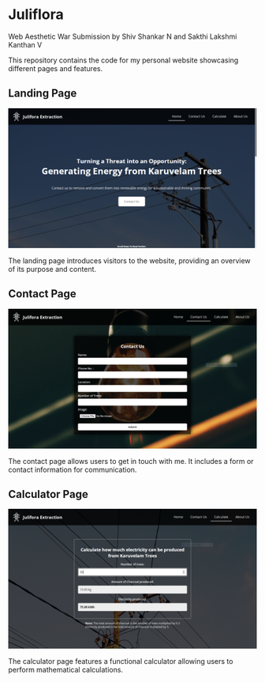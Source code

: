 # Juliflora
Web Aesthetic War Submission by Shiv Shankar N and Sakthi Lakshmi Kanthan V

This repository contains the code for my personal website showcasing different pages and features.

## Landing Page

![Landing Page](images/landing.png)

The landing page introduces visitors to the website, providing an overview of its purpose and content.

## Contact Page

![Contact Page](images/contact.png)

The contact page allows users to get in touch with me. It includes a form or contact information for communication.

## Calculator Page

![Calculator Page](images/calculate.png)

The calculator page features a functional calculator allowing users to perform mathematical calculations.
